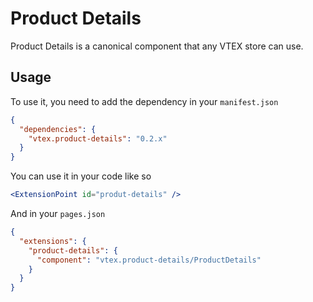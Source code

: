 # Product Details

Product Details is a canonical component that any VTEX store can use.

## Usage

To use it, you need to add the dependency in your `manifest.json`

```json
{
  "dependencies": {
    "vtex.product-details": "0.2.x"
  }
}
```

You can use it in your code like so

```jsx
<ExtensionPoint id="produt-details" />
```

And in your `pages.json`

```json
{
  "extensions": {
    "product-details": {
      "component": "vtex.product-details/ProductDetails"
    }
  }
}
```

